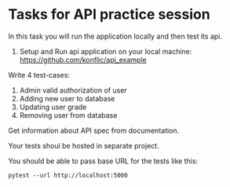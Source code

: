 # Tasks for API practice session

In this task you will run the application locally and then test its api.

1. Setup and Run api application on your local machine: https://github.com/konflic/api_example

Write 4 test-cases:
1. Admin valid authorization of user
2. Adding new user to database
3. Updating user grade
4. Removing user from database

Get information about API spec from documentation.

Your tests shoul be hosted in separate project.

You should be able to pass base URL for the tests like this:
```
pytest --url http://localhost:5000
```
